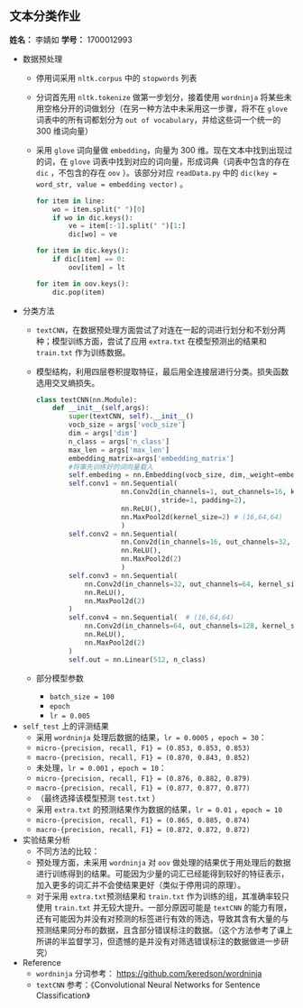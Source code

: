 ## 文本分类作业

**姓名：** 李婧如			**学号：** 1700012993

- 数据预处理
  - 停用词采用 `nltk.corpus` 中的 `stopwords` 列表
  
  - 分词首先用 `nltk.tokenize` 做第一步划分，接着使用 `wordninja` 将某些未用空格分开的词做划分（在另一种方法中未采用这一步骤，将不在 `glove` 词表中的所有词都划分为 `out of vocabulary`，并给这些词一个统一的 300 维词向量）
  
  - 采用 `glove` 词向量做 `embedding`，向量为 300 维。现在文本中找到出现过的词，在 `glove` 词表中找到对应的词向量，形成词典（词表中包含的存在 `dic` ，不包含的存在 `oov` ）。该部分对应 `readData.py` 中的 `dic(key = word_str, value = embedding vector)`  。
  
    ```python
    for item in line:
        wo = item.split(" ")[0]
        if wo in dic.keys():
            ve = item[:-1].split(" ")[1:]
            dic[wo] = ve
    
    for item in dic.keys():
        if dic[item] == 0:
            oov[item] = lt
    
    for item in oov.keys():
        dic.pop(item)
    ```
- 分类方法
  - `textCNN`，在数据预处理方面尝试了对连在一起的词进行划分和不划分两种；模型训练方面，尝试了应用 `extra.txt` 在模型预测出的结果和 `train.txt` 作为训练数据。
  
  - 模型结构，利用四层卷积提取特征，最后用全连接层进行分类。损失函数选用交叉熵损失。
  
    ```python
    class textCNN(nn.Module):
        def __init__(self,args):
            super(textCNN, self).__init__()
            vocb_size = args['vocb_size']
            dim = args['dim']
            n_class = args['n_class']
            max_len = args['max_len']
            embedding_matrix=args['embedding_matrix']
            #将事先训练好的词向量载入
            self.embeding = nn.Embedding(vocb_size, dim,_weight=embedding_matrix)
            self.conv1 = nn.Sequential(
                         nn.Conv2d(in_channels=1, out_channels=16, kernel_size=5,
                                   stride=1, padding=2),
                         nn.ReLU(),
                         nn.MaxPool2d(kernel_size=2) # (16,64,64)
                         )
            self.conv2 = nn.Sequential(
                         nn.Conv2d(in_channels=16, out_channels=32, kernel_size=5, stride=2, padding=2),
                         nn.ReLU(),
                         nn.MaxPool2d(2)
                         )
            self.conv3 = nn.Sequential(
                nn.Conv2d(in_channels=32, out_channels=64, kernel_size=5, stride=2, padding=2),
                nn.ReLU(),
                nn.MaxPool2d(2)
            )
            self.conv4 = nn.Sequential(  # (16,64,64)
                nn.Conv2d(in_channels=64, out_channels=128, kernel_size=5, stride=2, padding=2),
                nn.ReLU(),
                nn.MaxPool2d(2)
            )
            self.out = nn.Linear(512, n_class)
    ```
  
  - 部分模型参数
    - `batch_size = 100`
    - `epoch`
    - `lr = 0.005`
- `self_test` 上的评测结果
  - 采用 `wordninja` 处理后数据的结果，`lr = 0.0005` ，`epoch = 30`：
  - `micro-{precision, recall, F1} = (0.853, 0.853, 0.853)`
  - `macro-{precision, recall, F1} = (0.870, 0.843, 0.852)`
  - 未处理，`lr = 0.001` ，`epoch = 10`：
  - `micro-{precision, recall, F1} = (0.876, 0.882, 0.879)`
  - `macro-{precision, recall, F1} = (0.877, 0.877, 0.877)`
  - （最终选择该模型预测 `test.txt` ）
  - 采用 `extra.txt` 的预测结果作为数据的结果，`lr = 0.01` ，`epoch = 10`
  - `micro-{precision, recall, F1} = (0.865, 0.885, 0.874)`
  - `macro-{precision, recall, F1} = (0.872, 0.872, 0.872)`
- 实验结果分析
  - 不同方法的比较：
  - 预处理方面，未采用 `wordninja` 对 `oov` 做处理的结果优于用处理后的数据进行训练得到的结果。可能因为少量的词汇已经能得到较好的特征表示，加入更多的词汇并不会使结果更好（类似于停用词的原理）。
  - 对于采用 `extra.txt`预测结果和 `train.txt` 作为训练的组，其准确率较只使用 `train.txt` 并无较大提升。一部分原因可能是 `textCNN` 的能力有限，还有可能因为并没有对预测的标签进行有效的筛选，导致其含有大量的与预测结果同分布的数据，且含部分错误标注的数据。（这个方法参考了课上所讲的半监督学习，但遗憾的是并没有对筛选错误标注的数据做进一步研究）
- Reference
  - `wordninja` 分词参考： https://github.com/keredson/wordninja 
  - `textCNN` 参考：《Convolutional Neural Networks for Sentence Classification》 

